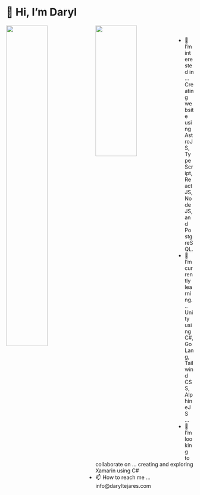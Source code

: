 # 👋 Hi, I’m Daryl

<img align="left" width="47%" src="https://github-readme-stats.vercel.app/api?username=dtejares23&show_icons=true&count_private=true&theme=gruvbox" />
<img align="left" width="47%" height="30%" src="https://github-readme-stats.vercel.app/api/top-langs/?username=dtejares23&layout=compact&count_private=true&theme=tokyonight" />

<br>

<ul>
  <li>👀 I’m interested in ... Creating website using AstroJS, TypeScript, ReactJS, NodeJS, and PostgreSQL.</li>
  <li>🌱 I’m currently learning... Unity using C#, GoLang, Tailwind CSS, AlphineJS ...</li>
  <li>💞️ I’m looking to collaborate on ... creating and exploring Xamarin using C#</li>
  <li>📫 How to reach me ... info@daryltejares.com</li>
</ul>



<!---
dtejares23/dtejares23 is a ✨ special ✨ repository because its `README.md` (this file) appears on your GitHub profile.
You can click the Preview link to take a look at your changes.
--->
